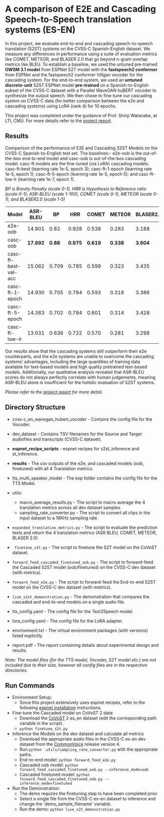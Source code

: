 # A comparison of E2E and Cascading Speech-to-Speech translation systems (ES-EN)
In this project, we evaluate end-to-end and cascading speech-to-speech translation (S2ST) systems on the CVSS-C Spanish-English dataset. We measure any differences in performance using a suite of evaluation metrics like COMET, METEOR, and BLASER 2.0 that go beyond n-gram overlap metrics like BLEU. To establish a baseline, we used the untuned pre-trained **OWSM 3.1 model** from ESPNet S2T model with the **fastspeech2 conformer** from ESPNet and the fastspeech2 conformer hifigan vocoder for the cascading system. For the end-to-end system, we used an **untuned discrete-unit** S2ST ESPNet model **pre-trained** on a Spanish-to-English subset of the CVSS-C dataset with a Parallel WaveGAN huBERT vocoder to synthesize the output speech. We then chose to fine-tune our cascading system on CVSS-C data (for better comparison between the e2e and cascading systems) using LoRA (rank 4) for 10 epochs.

This project was completed under the guidance of Prof. Shinji Watanabe, at LTI, CMU. For more details refer to the [project report](https://github.com/Aadit3003/s2st-cascading-e2e/blob/8a1be02494e6ecac6c0db413026a399bdf916a9b/report.pdf).


## Results
Comparison of the performance of E2E and Cascading S2ST Models on the CVSS-C Spanish-to-English test set. The baselines:- e2e-oob is the out-of-
the-box end-to-end model and casc-oob is out-of-the-box cascading model. casc-ft models are the fine-tuned (via LoRA) cascading models:
casc-ft-best (learning rate 1e-5, epoch 3); casc-ft-1-epoch (learning rate 1e-5, epoch 1); casc-ft-5-epoch (learning rate 1e-5, epoch 5); and
casc-ft-low-lr (learning rate 1e-7, epoch 1).

_BP is Brevity Penalty (scale 0-1), HRR is Hypothesis to Reference ratio (scale 0-1); ASR-BLEU (scale 1-100), COMET (scale 0-1), METEOR (scale 0-1), and BLASER2.0 (scale 1-5)_

| Model           | ASR-BLEU      | BP            | HRR            | COMET          | METEOR         | BLASER2.0      |
|-----------------|---------------|---------------|----------------|----------------|----------------|----------------|
| e2e-oob         | 14.901        | 0.82          | 0.928          | 0.538          | 0.283          | 3.188          |
| casc-oob        | **17.692**        | **0.88**          | **0.975**          | **0.619**          | **0.338**         | **3.604**          |
| casc-ft-best-val-acc    | 15.062        | 0.709         | 0.785          | 0.599          | 0.323          | 3.435          |
| casc-ft-1-epoch | 14.930        | 0.705         | 0.784          | 0.593          | 0.318          | 3.386          |
| casc-ft-5-epoch | 14.383        | 0.702         | 0.784          | 0.601          | 0.314          | 3.428          |
| casc-ft-low-lr  | 13.031        | 0.636         | 0.722          | 0.570          | 0.281          | 3.298          |

Our results show that the cascading systems still outperform their e2e counterparts, and the e2e systems are unable to overcome the cascading systems’ advantages, including the
large quantities of training data available for text-based models and high quality pretrained text-based models. Additionally, our qualitative analysis revealed that ASR-BLEU scores do not always perfectly correlate with human judgements, meaning ASR-BLEU alone is insufficient for the holistic evaluation of S2ST systems. 

_Please refer to the [project report](https://github.com/Aadit3003/s2st-cascading-e2e/blob/8a1be02494e6ecac6c0db413026a399bdf916a9b/report.pdf) for more detail._

## Directory Structure
* cvss-c_en_wavegan_hubert_vocoder - Contains the config file for the Vocoder.
* dev_dataset - Contains TSV filenames for the Source and Target audiofiles and transcripts (CVSS-C dataset).
* **espnet_recipe_scripts** - espnet recipes for s2st_inference and st_inference.
* **results** - The csv outputs of the e2e, and cascaded models (oob, finetuned) with all 4 Translation metrics.
* tts_multi_speaker_model - The exp folder contains the config file for the TTS Model.
* utils:
    * macro_average_results.py - The script to macro average the 4 translation metrics across all dev dataset samples.
    * sampling_rate_converter.py - The script to convert all clips in the input dataset to a 16KHz sampling rate.

*  ```expanded_translation_metrics.py```  - The script to evaluate the prediction texts and return the 4 translation metrics (ASR BLEU, COMET, METEOR, BLASER 2.0)
*  ``` finetune_s2t.py``` - The script to finetune the S2T model on the CoVoST dataset. 
* ```forward_feed_cascaded_finetuned_oob.py``` - The script to forward-feed the Cascaded S2ST model (oob/finetuned) on the CVSS-C dev dataset (with metrics).
* ```forward_feed_e2e.py``` - The script to forward-feed the End-to-end S2ST model on the CVSS-C dev dataset (with metrics).
* ```live_s2st_demonstration.py``` - The demonstration that compares the cascaded and end-to-end models on a single audio file.

* tts_config.yaml - The config file for the Text2Speech model. 
* lora_config.yaml - The config file for the LoRA adapter.

* environment.txt - The virtual environment packages (with versions) listed explicitly. 
* report.pdf - The report containing details about experimental design and results. 

_Note: The model files (for the TTS model, Vocoder, S2T model etc.) are not included due to their size, however all config files are in the respective directories._

## Run Commands

* Environment Setup:
  * Since this project extensively uses espnet recipes, refer to the following [espnet installation](https://github.com/espnet/espnet) instructions.
* Fine-tune the Cascaded model on CoVoST 2 data:
  * Download the [CoVoST](https://huggingface.co/datasets/facebook/covost2/) 2 es_en dataset (edit the corresponding path variable in the script).
  * ```python finetune_s2t.py```
* Inference the Models on the dev dataset and calculate all metrics
  * Download the appropriate audio files in the CVSS-C es-en dev dataset from the [CommonVoice](https://commonvoice.mozilla.org/en/datasets) release version 4.
  * Run ```python .utils/sampling_rate_converter.py``` with the appropriate paths.
  * End-to-end model: ```python forward_feed_e2e.py```
  * Cascaded oob model: ```python forward_feed_cascaded_finetuned_oob.py --inference_mode=oob```
  * Cascaded finetuned model: ```python forward_feed_cascaded_finetuned_oob.py --inference_mode=finetuned```
* Run the Demonstration:
  * The demo requires the finetuning step to have been completed prior.
  * Select a single file from the CVSS-C es-en dataset to inference and change the 'demo_sample_filename' variable.
  * Run the demo: ```python live_s2t_demonstration.py```
